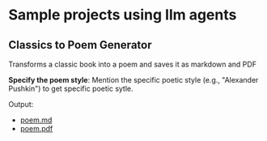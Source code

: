 # Sample projects using llm agents

## Classics to Poem Generator

Transforms a classic book into a poem and saves it as markdown and PDF

**Specify the poem style**: Mention the specific poetic style (e.g., "Alexander Pushkin") to get specific poetic sytle.

    
Output:

- [poem.md](poem.md)
- [poem.pdf](poem.pdf)
